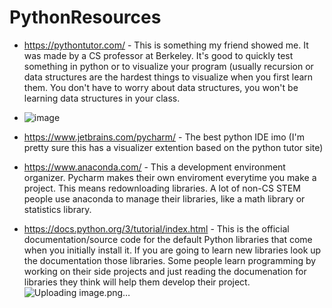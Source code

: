 # PythonResources

* https://pythontutor.com/ - This is something my friend showed me. It was made by a CS professor at Berkeley. It's good to quickly test something in python or to visualize your program (usually recursion or data structures are the hardest things to visualize when you first learn them. You don't have to worry about data structures, you won't be learning data structures in your class. 
* ![image](https://user-images.githubusercontent.com/73054034/135539463-a6387452-aefc-42ff-a758-7fa6f20d9005.png)

* https://www.jetbrains.com/pycharm/ - The best python IDE imo (I'm pretty sure this has a visualizer extention based on the python tutor site)
* https://www.anaconda.com/ - This a development environment organizer. Pycharm makes their own enviroment everytime you make a project. This means redownloading libraries. A lot of non-CS STEM people use anaconda to manage their libraries, like a math library or statistics library. 
* https://docs.python.org/3/tutorial/index.html - This is the official documentation/source code for the default Python libraries that come when you initially install it. If you are going to learn new libraries look up the documentation those libraries. Some people learn programming by working on their side projects and just reading the documenation for libraries they think will help them develop their project. 
![Uploading image.png…]()
